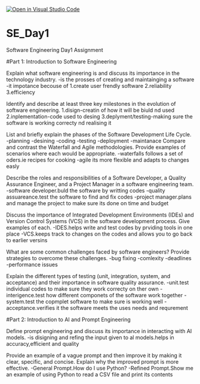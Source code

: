 [![Open in Visual Studio Code](https://classroom.github.com/assets/open-in-vscode-2e0aaae1b6195c2367325f4f02e2d04e9abb55f0b24a779b69b11b9e10269abc.svg)](https://classroom.github.com/online_ide?assignment_repo_id=15624597&assignment_repo_type=AssignmentRepo)
# SE_Day1
Software Engineering Day1 Assignment

#Part 1: Introduction to Software Engineering

Explain what software engineering is and discuss its importance in the technology industry.
-is the prosses of creating and maintainging a software
-it impotance becouse of 1.create user frendly software 2.reliability
3.efficiency


Identify and describe at least three key milestones in the evolution of software engineering.
1.disign-creatin of how it will be biuld nd used
2.inplementation-code used to desing
3.deplyment/testing-making sure the software is working correcty nd realising it

List and briefly explain the phases of the Software Development Life Cycle.
-planning
-desining
-coding
-testing
-deployment
-maintanace
Compare and contrast the Waterfall and Agile methodologies. Provide examples of scenarios where each would be appropriate.
-waterfalls follows a set of oders.ie recipes for cooking
-agile its more flexible and adapts to changes easly

Describe the roles and responsibilities of a Software Developer, a Quality Assurance Engineer, and a Project Manager in a software engineering team.
-software developer.buld the software by writting codes
-quality assuareance.test the software to find and fix codes
-project manager.plans and manage the project to make sure its done on time and budget

Discuss the importance of Integrated Development Environments (IDEs) and Version Control Systems (VCS) in the software development process. Give examples of each.
-IDES.helps write and test codes by prviding tools in one place 
-VCS.keeps track to changes on the codes and allows you to go back to earlier versins

What are some common challenges faced by software engineers? Provide strategies to overcome these challenges.
-bug fixing
-comlexity
-deadlines
-performance issues

Explain the different types of testing (unit, integration, system, and acceptance) and their importance in software quality assurance.
-unit.test individual codes to make sure they work correcty on ther own
-interigence.test how different componets of the software work together
-system.test the copmplet software to make sure is working well
-acceptance.verifies it the software meets the uses needs and requrement

#Part 2: Introduction to AI and Prompt Engineering


Define prompt engineering and discuss its importance in interacting with AI models.
-is disigning and refing the input given to al models.helps in accuracy,efficient and quality

Provide an example of a vague prompt and then improve it by making it clear, specific, and concise. Explain why the improved prompt is more effective.
-General Prompt.How do I use Python?
-Refined Prompt.Show me an example of using Python to read a CSV file and print its contents
